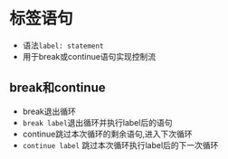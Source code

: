 # 标签语句

- 语法`label: statement`
- 用于break或continue语句实现控制流

## break和continue

- break退出循环
- `break label`退出循环并执行label后的语句
- continue跳过本次循环的剩余语句,进入下次循环
- `continue label` 跳过本次循环执行label后的下一次循环
